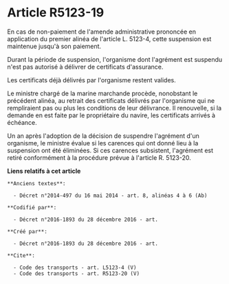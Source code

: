 # Article R5123-19

En cas de non-paiement de l'amende administrative prononcée en application du premier alinéa de l'article L. 5123-4, cette
suspension est maintenue jusqu'à son paiement. 

Durant la période de suspension, l'organisme dont l'agrément est suspendu n'est pas autorisé à délivrer de certificats
d'assurance. 

Les certificats déjà délivrés par l'organisme restent valides. 

Le ministre chargé de la marine marchande procède, nonobstant le précédent alinéa, au retrait des certificats délivrés par
l'organisme qui ne rempliraient pas ou plus les conditions de leur délivrance. Il renouvelle, si la demande en est faite par
le propriétaire du navire, les certificats arrivés à échéance. 

Un an après l'adoption de la décision de suspendre l'agrément d'un organisme, le ministre évalue si les carences qui ont
donné lieu à la suspension ont été éliminées. Si ces carences subsistent, l'agrément est retiré conformément à la procédure
prévue à l'article R. 5123-20.

**Liens relatifs à cet article**

	**Anciens textes**:

	  - Décret n°2014-497 du 16 mai 2014 - art. 8, alinéas 4 à 6 (Ab)

	**Codifié par**:

	  - Décret n°2016-1893 du 28 décembre 2016 - art.

	**Créé par**:

	  - Décret n°2016-1893 du 28 décembre 2016 - art.

	**Cite**:

	  - Code des transports - art. L5123-4 (V)
	  - Code des transports - art. R5123-20 (V)
